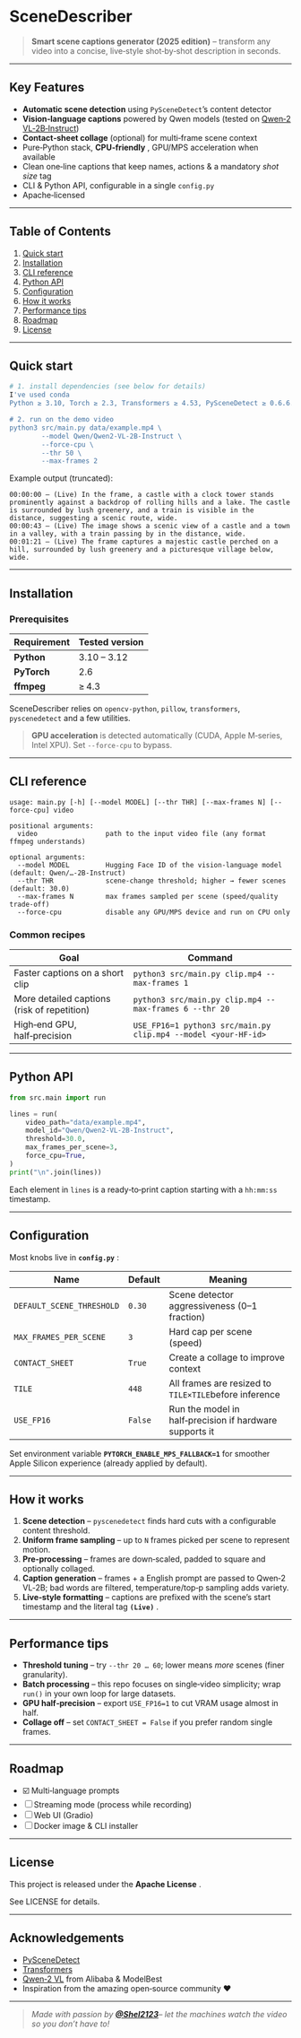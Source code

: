 # SceneDescriber

> **Smart scene captions generator (2025 edition)** – transform any video into a concise, live‑style shot‑by‑shot description in seconds.

---

## Key Features

* **Automatic scene detection** using `PySceneDetect`’s content detector
* **Vision‑language captions** powered by Qwen models (tested on [Qwen‑2 VL‑2B‑Instruct](https://huggingface.co/Qwen/Qwen2-VL-2B-Instruct))
* **Contact‑sheet collage** (optional) for multi‑frame scene context
* Pure‑Python stack,  **CPU‑friendly** , GPU/MPS acceleration when available
* Clean one‑line captions that keep names, actions & a mandatory *shot size* tag
* CLI & Python API, configurable in a single `config.py`
* Apache‑licensed

---

## Table of Contents

1. [Quick start]()
2. [Installation]()
3. [CLI reference]()
4. [Python API]()
5. [Configuration]()
6. [How it works]()
7. [Performance tips]()
8. [Roadmap]()
9. [License]()

---

## Quick start

```bash
# 1. install dependencies (see below for details)
I've used conda
Python ≥ 3.10, Torch ≥ 2.3, Transformers ≥ 4.53, PySceneDetect ≥ 0.6.6.

# 2. run on the demo video
python3 src/main.py data/example.mp4 \
        --model Qwen/Qwen2-VL-2B-Instruct \
        --force-cpu \
        --thr 50 \
        --max-frames 2
```

Example output (truncated):

```
00:00:00 — (Live) In the frame, a castle with a clock tower stands prominently against a backdrop of rolling hills and a lake. The castle is surrounded by lush greenery, and a train is visible in the distance, suggesting a scenic route, wide.
00:00:43 — (Live) The image shows a scenic view of a castle and a town in a valley, with a train passing by in the distance, wide.
00:01:21 — (Live) The frame captures a majestic castle perched on a hill, surrounded by lush greenery and a picturesque village below, wide.
```

---

## Installation

### Prerequisites

| Requirement       | Tested version |
| ----------------- | -------------- |
| **Python**  | 3.10 – 3.12   |
| **PyTorch** | 2.6            |
| **ffmpeg**  | ≥ 4.3        |

SceneDescriber relies on `opencv‑python`, `pillow`, `transformers`, `pyscenedetect` and a few utilities.

> **GPU acceleration** is detected automatically (CUDA, Apple M‑series, Intel XPU). Set `--force-cpu` to bypass.

---

## CLI reference

```text
usage: main.py [-h] [--model MODEL] [--thr THR] [--max-frames N] [--force-cpu] video

positional arguments:
  video                 path to the input video file (any format ffmpeg understands)

optional arguments:
  --model MODEL         Hugging Face ID of the vision‑language model (default: Qwen/…‑2B‑Instruct)
  --thr THR             scene‑change threshold; higher → fewer scenes (default: 30.0)
  --max-frames N        max frames sampled per scene (speed/quality trade‑off)
  --force-cpu           disable any GPU/MPS device and run on CPU only
```

### Common recipes

| Goal                                        | Command                                                            |
| ------------------------------------------- | ------------------------------------------------------------------ |
| Faster captions on a short clip             | `python3 src/main.py clip.mp4 --max-frames 1`                    |
| More detailed captions (risk of repetition) | `python3 src/main.py clip.mp4 --max-frames 6 --thr 20`           |
| High‑end GPU, half‑precision              | `USE_FP16=1 python3 src/main.py clip.mp4 --model <your‑HF‑id>` |

---

## Python API

```python
from src.main import run

lines = run(
    video_path="data/example.mp4",
    model_id="Qwen/Qwen2-VL-2B-Instruct",
    threshold=30.0,
    max_frames_per_scene=3,
    force_cpu=True,
)
print("\n".join(lines))
```

Each element in `lines` is a ready‑to‑print caption starting with a `hh:mm:ss` timestamp.

---

## Configuration

Most knobs live in  **`config.py`** :

| Name                        | Default   | Meaning                                                  |
| --------------------------- | --------- | -------------------------------------------------------- |
| `DEFAULT_SCENE_THRESHOLD` | `0.30`  | Scene detector aggressiveness (0–1 fraction)            |
| `MAX_FRAMES_PER_SCENE`    | `3`     | Hard cap per scene (speed)                               |
| `CONTACT_SHEET`           | `True`  | Create a collage to improve context                      |
| `TILE`                    | `448`   | All frames are resized to `TILE×TILE`before inference |
| `USE_FP16`                | `False` | Run the model in half‑precision if hardware supports it |

Set environment variable **`PYTORCH_ENABLE_MPS_FALLBACK=1`** for smoother Apple Silicon experience (already applied by default).

---

## How it works

1. **Scene detection** – `pyscenedetect` finds hard cuts with a configurable content threshold.
2. **Uniform frame sampling** – up to `N` frames picked per scene to represent motion.
3. **Pre‑processing** – frames are down‑scaled, padded to square and optionally collaged.
4. **Caption generation** – frames + a English prompt are passed to Qwen‑2 VL‑2B; bad words are filtered, temperature/top‑p sampling adds variety.
5. **Live‑style formatting** – captions are prefixed with the scene’s start timestamp and the literal tag  **`(Live)`** .

---

## Performance tips

* **Threshold tuning** – try `--thr 20 … 60`; lower means *more* scenes (finer granularity).
* **Batch processing** – this repo focuses on single‑video simplicity; wrap `run()` in your own loop for large datasets.
* **GPU half‑precision** – export `USE_FP16=1` to cut VRAM usage almost in half.
* **Collage off** – set `CONTACT_SHEET = False` if you prefer random single frames.

---

## Roadmap

* ☑️ Multi‑language prompts
* ☐ Streaming mode (process while recording)
* ☐ Web UI (Gradio)
* ☐ Docker image & CLI installer

---

## License

This project is released under the  **Apache License** .

See LICENSE for details.

---

## Acknowledgements

* [PySceneDetect](https://github.com/Breakthrough/PySceneDetect)
* [Transformers](https://github.com/huggingface/transformers)
* [Qwen‑2 VL](https://huggingface.co/Qwen) from Alibaba & ModelBest
* Inspiration from the amazing open‑source community ❤️

---

> *Made with passion by **[@Shel2123](https://github.com/Shel2123)**– let the machines watch the video so you don’t have to!*
